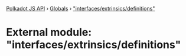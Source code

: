 [Polkadot JS API](../README.md) › [Globals](../globals.md) › ["interfaces/extrinsics/definitions"](_interfaces_extrinsics_definitions_.md)

# External module: "interfaces/extrinsics/definitions"


